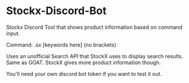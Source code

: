 # Stockx-Discord-Bot

Stockx Discord Tool that shows product information based on command input.

Command: .sx [keywords here] (no brackets)

Uses an unofficial Search API that StockX uses to display search results. Same as GOAT. StockX gives more product information though.

You'll need your own discord bot token if you want to test it out.

